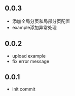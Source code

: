 ## 0.0.3

- 添加全局分页和局部分页配置
- example添加异常处理

## 0.0.2

- upload example
- fix error message

## 0.0.1

- init commit
